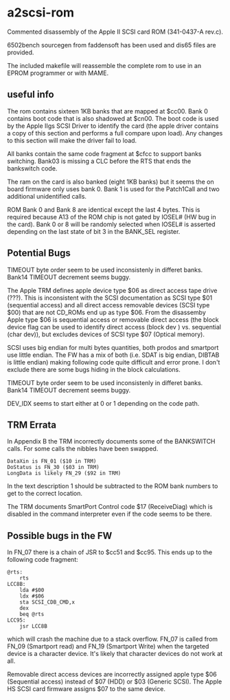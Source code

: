 # a2scsi-rom
Commented disassembly of the Apple II SCSI card ROM (341-0437-A rev.c).

6502bench sourcegen from faddensoft has been used and dis65 files are provided.

The included makefile will reassemble the complete rom to use in an EPROM programmer or with MAME.

## useful info
The rom contains sixteen 1KB banks that are mapped at $cc00.
Bank 0 contains boot code that is also shadowed at $cn00. The boot code is used by the Apple IIgs
SCSI Driver to identify the card (the apple driver contains a copy of this section and performs
a full compare upon load). Any changes to this section will make the driver fail to load.

All banks contain the same code fragment at $cfcc to support banks switching.
Bank03 is missing a CLC before the RTS that ends the bankswitch code.

The ram on the card is also banked (eight 1KB banks) but it seems the on board firmware only uses bank 0.
Bank 1 is used for the Patch1Call and two additional unidentified calls.

ROM Bank 0 and Bank 8 are identical except the last 4 bytes.
This is required because A13 of the ROM chip is not gated by IOSEL# (HW bug in the card). 
Bank 0 or 8 will be randomly selected when IOSEL# is asserted depending on the last state of
bit 3 in the BANK_SEL register.

## Potential Bugs
TIMEOUT byte order seem to be used inconsistenly in differet banks.
Bank14 TIMEOUT decrement seems buggy.

The Apple TRM defines apple device type $06 as direct access tape drive (???). 
This is inconsistent with the SCSI documentation as SCSI type $01 (sequential access) and all direct 
access removable devices (SCSI type $00) that are not CD_ROMs end up as type $06.
From the disassemby Apple type $06 is sequential access or removable direct access (the block device flag
can be used to identify direct access (block dev ) vs. sequential (char dev)), but excludes devices
of SCSI type $07 (Optical memory).

SCSI uses big endian for multi bytes quantities, both prodos and smartport use little endian.
The FW has a mix of both (i.e. SDAT is big endian, DIBTAB is little endian) making following code 
quite difficult and error prone. I don't exclude there are some bugs hiding in the block calculations.

TIMEOUT byte order seem to be used inconsistenly in differet banks.
Bank14 TIMEOUT decrement seems buggy.

DEV_IDX seems to start either at 0 or 1 depending on the code path.

## TRM Errata
In Appendix B the TRM incorrectly documents some of the BANKSWITCH calls. For some calls the 
nibbles have been swapped.
```
DataXin is FN_01 ($10 in TRM)
DoStatus is FN_30 ($03 in TRM)
LongData is likely FN_29 ($92 in TRM)
```
In the text description 1 should be subtracted to the ROM bank numbers to get to the 
correct location. 

The TRM documents SmartPort Control code $17 (ReceiveDiag) which is disabled in the 
command interpreter even if the code seems to be there.

## Possible bugs in the FW
In FN_07 there is a chain of JSR to $cc51 and $cc95.
This ends up to the following code fragment:
```
@rts:
	rts
LCC8B:
	lda #$00
	ldx #$06
	sta SCSI_CDB_CMD,x
	dex
	beq @rts
LCC95:
	jsr LCC8B
```
which will crash the machine due to a stack overflow.
FN_07 is called from FN_09 (Smartport read) and FN_19 (Smartport Write) when 
the targeted device is a character device. It's likely that character devices 
do not work at all.


Removable direct access devices are incorrectly assigned apple type $06 (Sequential access) 
instead of $07 (HDD) or $03 (Generic SCSI). The Apple HS SCSI card firmware assigns $07 to 
the same device.
